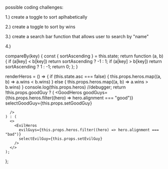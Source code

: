 possible coding challenges:


1.) create a toggle to sort aplhabetically

2.) create a toggle to sort by wins

3.) create a search bar function that allows user to search by "name"

4.)






compareBy(key) {
  const { sortAscending } = this.state;
  return function (a, b) {
    if (a[key] < b[key]) return sortAscending ? -1 : 1;
    if (a[key] > b[key]) return sortAscending ? 1 : -1;
    return 0;
  };
}


  renderHeros = () => {
    if (this.state.asc === false) {
      this.props.heros.map((a, b) => a.wins < b.wins)
    } else {
      this.props.heros.map((a, b) => a.wins > b.wins)
    }
    console.log(this.props.heros)
    //debugger;
    return !this.props.goodGuy ? (
      <GoodHeros
        goodGuys={this.props.heros.filter((hero) => hero.alignment === "good")}
        selectGoodGuy={this.props.setGoodGuy}
        
      />
    ) : (
      <>
        <EvilHeros
          evilGuys={this.props.heros.filter((hero) => hero.alignment === "bad")}
          selectEvilGuy={this.props.setEvilGuy}
        />
      </>
    );
  };